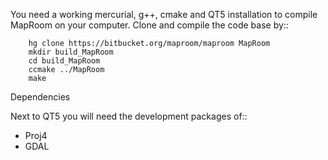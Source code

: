 You need a working mercurial, g++, cmake and QT5 installation to compile MapRoom on your computer. Clone and compile the code base by::

        hg clone https://bitbucket.org/maproom/maproom MapRoom
        mkdir build_MapRoom
        cd build_MapRoom
        ccmake ../MapRoom
        make


Dependencies

Next to QT5 you will need the development packages of::

* Proj4
* GDAL